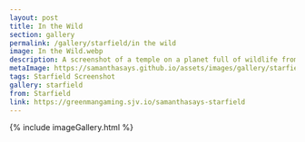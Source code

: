 ```yaml
---
layout: post
title: In the Wild
section: gallery
permalink: /gallery/starfield/in the wild
image: In the Wild.webp
description: A screenshot of a temple on a planet full of wildlife from Starfield, taken by Samantha Says.
metaImage: https://samanthasays.github.io/assets/images/gallery/starfield/In the Wild.webp
tags: Starfield Screenshot
gallery: starfield
from: Starfield
link: https://greenmangaming.sjv.io/samanthasays-starfield
---
```

{% include imageGallery.html %}